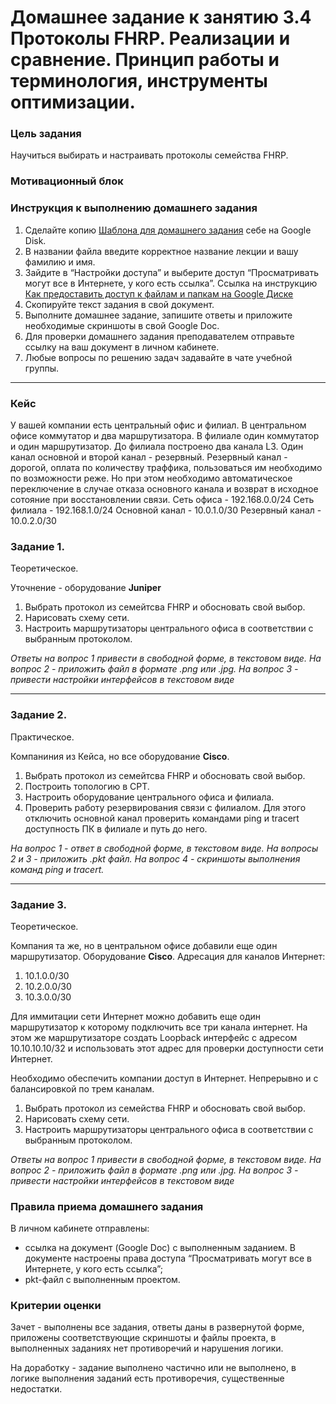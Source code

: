 # Домашнее задание к занятию 3.4 Протоколы FHRP. Реализации и сравнение. Принцип работы и терминология, инструменты оптимизации.

### Цель задания

Научиться выбирать и настраивать протоколы семейства FHRP.

### Мотивационный блок


### Инструкция к выполнению домашнего задания

1. Сделайте копию [Шаблона для домашнего задания](https://docs.google.com/document/d/1youKpKm_JrC0UzDyUslIZW2E2bIv5OVlm_TQDvH5Pvs/edit) себе на Google Disk.
2. В названии файла введите корректное название лекции и вашу фамилию и имя.
3. Зайдите в “Настройки доступа” и выберите доступ “Просматривать могут все в Интернете, у кого есть ссылка”.
 Ссылка на инструкцию [Как предоставить доступ к файлам и папкам на Google Диске](https://support.google.com/docs/answer/2494822?hl=ru&co=GENIE.Platform%3DDesktop)
5. Скопируйте текст задания в свой документ.
6. Выполните домашнее задание, запишите ответы и приложите необходимые скриншоты в свой Google Doc.
7. Для проверки домашнего задания преподавателем отправьте ссылку на ваш документ в личном кабинете.
8. Любые вопросы по решению задач задавайте в чате учебной группы.

------

### Кейс

У вашей компании есть центральный офис и филиал. В центральном офисе коммутатор и два маршрутизатора. В филиале один коммутатор и один маршрутизатор.
До филиала построено два канала L3. Один канал основной и второй канал - резервный. 
Резервный канал - дорогой, оплата по количеству траффика, пользоваться им необходимо по возможности реже. 
Но при этом необходимо автоматическое переключение в случае отказа основного канала и возврат в исходное сотояние при восстановлении связи.
Сеть офиса - 192.168.0.0/24
Сеть филиала - 192.168.1.0/24
Основной канал - 10.0.1.0/30
Резервный канал - 10.0.2.0/30

### Задание 1.

Теоретическое.

Уточнение - оборудование __Juniper__

1. Выбрать протокол из семейтсва FHRP и обосновать свой выбор.
2. Нарисовать схему сети.
3. Настроить маршрутизаторы центрального офиса в соответствии с выбранным протоколом.

*Ответы на вопрос 1 привести в свободной форме, в текстовом виде. На вопрос 2 - приложить файл в формате .png или .jpg. На вопрос 3 - привести настройки интерфейсов в текстовом виде*

---

### Задание 2.

Практическое.

Компаниния из Кейса, но все оборудование __Cisco__. 

1. Выбрать протокол из семейтсва FHRP и обосновать свой выбор.
2. Построить топологию в СРТ. 
3. Настроить оборудование центрального офиса и филиала.
4. Проверить работу резервирования связи с филиалом. Для этого отключить основной канал проверить командами ping и tracert доступность ПК в филиале и путь до него.

*На вопрос 1 - ответ в свободной форме, в текстовом виде. На вопросы 2 и 3 - приложить .pkt файл. На вопрос 4 - скриншоты выполнения команд ping и tracert.*

---

### Задание 3.

Теоретическое.

Компания та же, но в центральном офисе добавили еще один маршрутизатор. Оборудование __Cisco__.
Адресация для каналов Интернет:
1. 10.1.0.0/30
2. 10.2.0.0/30
3. 10.3.0.0/30

Для иммитации сети Интернет можно добавить еще один маршрутизатор к которому подключить все три канала интернет. 
На этом же маршрутизаторе создать Loopback интерфейс с адресом 10.10.10.10/32 и использовать этот адрес для проверки доступности сети Интернет.

Необходимо обеспечить компании доступ в Интернет. Непрерывно и с балансировкой по трем каналам.


1. Выбрать протокол из семейства FHRP и обосновать свой выбор.
2. Нарисовать схему сети.
3. Настроить маршрутизаторы центрального офиса в соответствии с выбранным протоколом.

*Ответы на вопрос 1 привести в свободной форме, в текстовом виде. На вопрос 2 - приложить файл в формате .png или .jpg. На вопрос 3 - привести настройки интерфейсов в текстовом виде*

### Правила приема домашнего задания

В личном кабинете отправлены:

- ссылка на документ (Google Doc) с выполненным заданием. В документе настроены права доступа “Просматривать могут все в Интернете, у кого есть ссылка”;
- pkt-файл с выполненным проектом.

### Критерии оценки

Зачет - выполнены все задания, ответы даны в развернутой форме, приложены соответствующие скриншоты и файлы проекта, в выполненных заданиях нет противоречий и нарушения логики.

На доработку - задание выполнено частично или не выполнено, в логике выполнения заданий есть противоречия, существенные недостатки.
